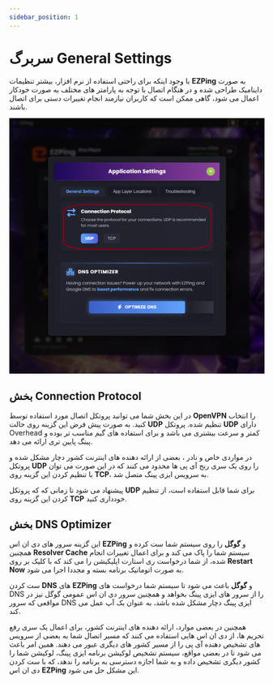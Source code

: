 ```yaml
---
sidebar_position: 1
---
```


# سربرگ General Settings

با وجود اینکه برای راحتی استفاده از نرم افزار، بیشتر تنظیمات **EZPing** به صورت داینامیک طراحی شده و در هنگام اتصال با توجه به پارامتر های مختلف به صورت خودکار اعمال می شود، گاهی ممکن است که کاربران نیازمند انجام تغییرات دستی برای اتصال باشند.



![winver-run](./img/connection-protocol.png)


## بخش Connection Protocol

در این بخش شما می توانید پروتکل اتصال مورد استفاده توسط **OpenVPN** را انتخاب کنید. به صورت پیش فرض این گزینه روی حالت **UDP** تنظیم شده. پروتکل **UDP** دارای Overhead کمتر و سرعت بیشتری می باشد و برای استفاده های گیم مناسب تر بوده و پینگ پایین تری ارائه می دهد.

در مواردی خاص و نادر ، بعضی از ارائه دهنده های اینترنت کشور دچار مشکل شده و پروتکل **UDP** را روی یک سری رنج آی پی ها محدود می کنند که در این صورت می توان با تنظیم کردن این گزینه روی **TCP**، به سرویس ایزی پینگ متصل شد.

پیشنهاد می شود تا زمانی که که پروتکل **UDP** برای شما قابل استفاده است، از تنظیم کردن این گزینه روی **TCP** خودداری کنید.


## بخش DNS Optimizer

این گزینه سرور های دی ان اس **EZPing** و **گوگل** را روی سیستم شما ست کرده و همچنین **Resolver Cache** سیستم شما را پاک می کند و برای اعمال تغییرات انجام شده، از شما درخواست ری استارت اپلیکیشن را می کند که با کلیک بر روی **Restart Now** به صورت اتوماتیک برنامه بسته و مجددا اجرا می شود.

ست کردن **DNS** های **EZPing** و **گوگل** باعث می شود تا سیستم شما درخواست های DNS را از سرور های ایزی پینگ بخواهد و همچنین سرور دی ان اس عمومی گوگل نیز در مواقعی که سرور DNS ایزی پینگ دچار مشکل شده باشد، به عنوان بک آپ عمل می کند.

همچنین در بعضی موارد، ارائه دهنده های اینترنت کشور، برای اعمال یک سری رفع تحریم ها، از دی ان اس هایی استفاده می کنند که مسیر اتصال شما به بعضی از سرویس های تشخیص دهنده آی پی را از مسیر کشور های دیگری عبور می دهند. همین امر باعث می شود تا در بعضی مواقع، سیستم تشخیص لوکیشن برنامه ایزی پینگ، لوکیشن شما را کشور دیگری تشخیص داده و به شما اجازه دسترسی به برنامه را ندهد، که با ست کردن دی ان اس **EZPing** این مشکل حل می شود.
